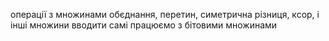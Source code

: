 операції з множинами
обєднання, перетин, симетрична різниця, ксор, і інші
множини вводити самі
працюємо з бітовими множинами
